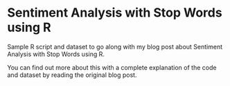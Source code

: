 # Sentiment Analysis with Stop Words using R

Sample R script and dataset to go along with my blog post about Sentiment Analysis with Stop Words using R. 

You can find out more about this with a complete explanation of the code and dataset by reading the original blog post.
